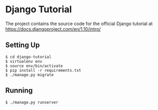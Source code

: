 # Django Tutorial

The project contains the source code for the official Django tutorial at
https://docs.djangoproject.com/en/1.10/intro/

## Setting Up

```shell
$ cd django-tutorial
$ virtualenv env
$ source env/bin/activate
$ pip install -r requirements.txt
$ ./manage.py migrate
```

## Running

```shell
$ ./manage.py runserver
```
